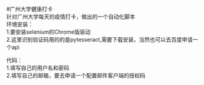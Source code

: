 #广州大学健康打卡  
针对广州大学每天的疫情打卡，做出的一个自动化脚本  
环境安装：  
1.要安装selenium的Chrome版驱动  
2.这里识别验证码用的的是pytesseract,需要下载安装，当然也可以去百度申请一个api  

代码：  
1.填写自己的用户名和密码  
2.填写自己的邮箱，要去申请一个配置邮件客户端的授权码
